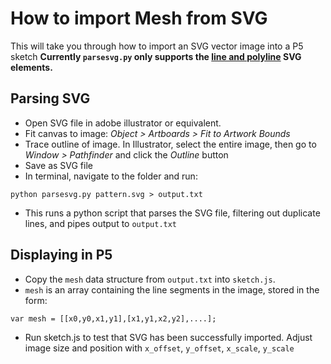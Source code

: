 How to import Mesh from SVG
==============

This will take you through how to import an SVG vector image into a P5 sketch
**Currently `parsesvg.py` only supports the [line and polyline](https://www.w3.org/TR/SVG/shapes.html) SVG elements.**

Parsing SVG
--------------
- Open SVG file in adobe illustrator or equivalent. 
- Fit canvas to image: *Object > Artboards > Fit to Artwork Bounds*
- Trace outline of image. In Illustrator, select the entire image, then go to *Window > Pathfinder* and click the *Outline* button
- Save as SVG file
- In terminal, navigate to the folder and run:
```
python parsesvg.py pattern.svg > output.txt
```
- This runs a python script that parses the SVG file, filtering out duplicate lines, and pipes output to `output.txt`


Displaying in P5
--------------
- Copy the `mesh` data structure from `output.txt` into `sketch.js`. 
- `mesh` is an array containing the line segments in the image, stored in the form:
```
var mesh = [[x0,y0,x1,y1],[x1,y1,x2,y2],....];
```
- Run sketch.js to test that SVG has been successfully imported. Adjust image size and position with `x_offset`, `y_offset`, `x_scale`, `y_scale`

